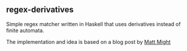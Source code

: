 ## regex-derivatives

Simple regex matcher written in Haskell that uses derivatives instead of finite automata.

The implementation and idea is based on a blog post by [Matt Might][Matt's blog]

[Matt's blog]: http://matt.might.net/articles/implementation-of-regular-expression-matching-in-scheme-with-derivatives/
